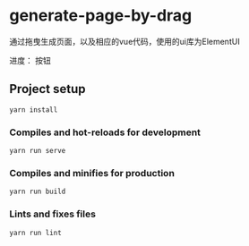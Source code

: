 # generate-page-by-drag

通过拖曳生成页面，以及相应的vue代码，使用的ui库为ElementUI

进度： 按钮

## Project setup
```
yarn install
```

### Compiles and hot-reloads for development
```
yarn run serve
```

### Compiles and minifies for production
```
yarn run build
```

### Lints and fixes files
```
yarn run lint
```
